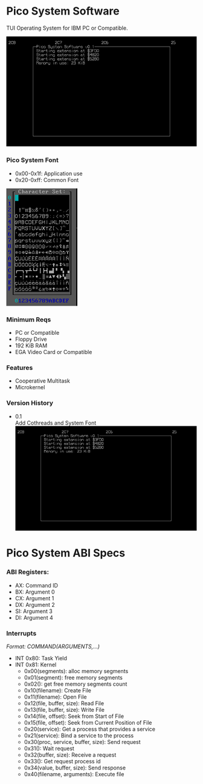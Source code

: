 # Pico System Software

TUI Operating System for IBM PC or Compatible.

![screenshot](v0_001.png)


### Pico System Font

- 0x00-0x1f: Application use
- 0x20-0xff: Common Font

![character set](charmap.png)

### Minimum Reqs

- PC or Compatible
- Floppy Drive
- 192 KiB RAM
- EGA Video Card or Compatible

### Features

- Cooperative Multitask
- Microkernel

### Version History

- 0.1 \
    Add Cothreads and System Font
    ![screenshot](v0_001.png)

# Pico System ABI Specs

### ABI Registers:

- AX: Command ID
- BX: Argument 0
- CX: Argument 1
- DX: Argument 2
- SI: Argument 3
- DI: Argument 4

### Interrupts

_Format: COMMAND(ARGUMENTS,...)_

- INT 0x80: Task Yield
- INT 0x81: Kernel
    - 0x00(segments): alloc memory segments
    - 0x01(segment): free memory segments
    - 0x02(): get free memory segments count
    - 0x10(filename): Create File
    - 0x11(filename): Open File
    - 0x12(file, buffer, size): Read File
    - 0x13(file, buffer, size): Write File
    - 0x14(file, offset): Seek from Start of File
    - 0x15(file, offset): Seek from Current Position of File
    - 0x20(service): Get a process that provides a service
    - 0x21(service): Bind a service to the process
    - 0x30(proc, service, buffer, size): Send request
    - 0x31(): Wait request
    - 0x32(buffer, size): Receive a request
    - 0x33(): Get request process id
    - 0x34(value, buffer, size): Send response
    - 0x40(filename, arguments): Execute file
